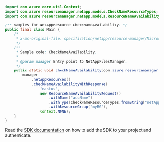 ```java
import com.azure.core.util.Context;
import com.azure.resourcemanager.netapp.models.CheckNameResourceTypes;
import com.azure.resourcemanager.netapp.models.ResourceNameAvailabilityRequest;

/** Samples for NetAppResource CheckNameAvailability. */
public final class Main {
    /*
     * x-ms-original-file: specification/netapp/resource-manager/Microsoft.NetApp/stable/2021-06-01/examples/CheckNameAvailability.json
     */
    /**
     * Sample code: CheckNameAvailability.
     *
     * @param manager Entry point to NetAppFilesManager.
     */
    public static void checkNameAvailability(com.azure.resourcemanager.netapp.NetAppFilesManager manager) {
        manager
            .netAppResources()
            .checkNameAvailabilityWithResponse(
                "eastus",
                new ResourceNameAvailabilityRequest()
                    .withName("accName")
                    .withType(CheckNameResourceTypes.fromString("netAppAccount"))
                    .withResourceGroup("myRG"),
                Context.NONE);
    }
}
```

Read the [SDK documentation](https://github.com/Azure/azure-sdk-for-java/blob/azure-resourcemanager-netapp_1.0.0-beta.6/sdk/netapp/azure-resourcemanager-netapp/README.md) on how to add the SDK to your project and authenticate.
